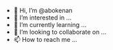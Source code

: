 - 👋 Hi, I’m @abokenan
- 👀 I’m interested in ...
- 🌱 I’m currently learning ...
- 💞️ I’m looking to collaborate on ...
- 📫 How to reach me ...

<!---
abokenan/abokenan is a ✨ special ✨ repository because its `README.md` (this file) appears on your GitHub profile.
You can click the Preview link to take a look at your changes.
--->
